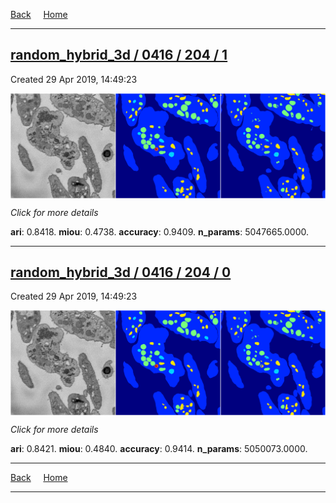 
[Back](..)&nbsp;&nbsp;&nbsp;&nbsp;&nbsp;[Home](https://leapmanlab.github.io/snapshots)

---

<div class="summary"><a href="1"><h2>random_hybrid_3d / 0416 / 204 / 1</h2></a><p>Created 29 Apr 2019, 14:49:23
</p><a href="1"><img src="1/media/summary.png" align="center"></a><p>
<i>Click for more details</i>
</p></div>

**ari**: 0.8418. **miou**: 0.4738. **accuracy**: 0.9409. **n_params**: 5047665.0000. 

---

<div class="summary"><a href="0"><h2>random_hybrid_3d / 0416 / 204 / 0</h2></a><p>Created 29 Apr 2019, 14:49:23
</p><a href="0"><img src="0/media/summary.png" align="center"></a><p>
<i>Click for more details</i>
</p></div>

**ari**: 0.8421. **miou**: 0.4840. **accuracy**: 0.9414. **n_params**: 5050073.0000. 

---

[Back](..)&nbsp;&nbsp;&nbsp;&nbsp;&nbsp;[Home](https://leapmanlab.github.io/snapshots)

---